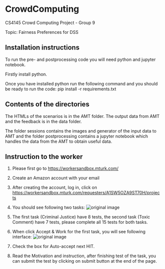 # CrowdComputing
CS4145 Crowd Computing Project - Group 9 

Topic: Fairness Preferences for DSS

## Installation instructions
To run the pre- and postprocessing code you will need python and jupyter notebook.

Firstly install python.

Once you have installed python run the following command and you should be ready to run the code:
	pip install -r requirements.txt
	
## Contents of the directories
	
The HTMLs of the scenarios is in the AMT folder. The output data from AMT and the feedback is in the data folder.

The folder sessions contains the images and generator of the input data to AMT and the folder postprocessing contains
a jupyter notebook which handles the data from the AMT to obtain useful data. 

## Instruction to the worker

1. Please first go to https://workersandbox.mturk.com/
2. Create an Amazon account with your email
3. After creating the account, log in, click on  https://workersandbox.mturk.com/requesters/A1SW5OZA9ST70H/projects
4. You should see following two tasks:
![original image](https://cdn.mathpix.com/snip/images/eyrt66IZ3pQvby6lEw24HVT8WletcCjMe0H9OdfahNw.original.fullsize.png)

5. The first task (Criminal Justice) have 8 tests, the second task (Toxic Comment) have 7 tests, please complete all 15 tests for both tasks.
6. When click Accept & Work for the first task, you will see following interface:
![original image](https://cdn.mathpix.com/snip/images/8KS6yX6MfYQHAiuXJphmC-U2g-_6cFVI_Xlt4xvKZKk.original.fullsize.png)

7. Check the box for Auto-accept next HIT.
8. Read the Motivation and instruction, after finishing test of the task, you can submit the test by clicking on submit button at the end of the page. 

